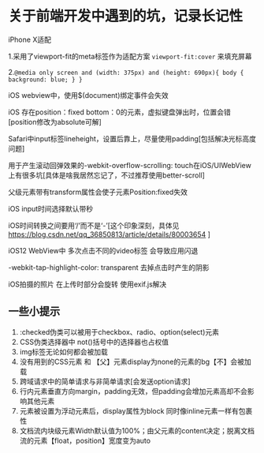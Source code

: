 # 关于前端开发中遇到的坑，记录长记性

iPhone X适配

1.采用了viewport-fit的meta标签作为适配方案 ```viewport-fit:cover``` 来填充屏幕

2.```@media only screen and (width: 375px) and (height: 690px){
        body {
            background: blue;
            }
    }```

iOS webview中，使用$(document)绑定事件会失效

iOS 存在position：fixed bottom：0的元素，虚拟键盘弹出时，位置会错[position修改为absolute可解]

Safari中input标签lineheight，设置后靠上，尽量使用padding[包括解决光标高度问题]

用于产生滚动回弹效果的-webkit-overflow-scrolling: touch在iOS/UIWebView上有很多坑[具体是啥我居然忘记了，不过推荐使用better-scroll]

父级元素带有transform属性会使子元素Position:fixed失效

iOS input时间选择默认带秒

iOS时间转换之间要用‘/’而不是‘-’[这个印象深刻，具体见 https://blog.csdn.net/qq_36850813/article/details/80003654 ]

iOS12 WebView中 多次点击不同的video标签 会导致应用闪退

-webkit-tap-highlight-color: transparent 去掉点击时产生的阴影

iOS拍摄的照片 在上传时部分会旋转 使用exif.js解决

## 一些小提示

1. :checked伪类可以被用于checkbox、radio、option(select)元素
2. CSS伪类选择器中 not()括号中的选择器也占权值
3. img标签无论如何都会被加载
4. 没有用到的CSS元素 和 【父】元素display为none的元素的bg【不】会被加载
5. 跨域请求中的简单请求与非简单请求[会发送option请求]
6. 行内元素垂直方向margin，padding无效，但padding会增加元素高却不会影响其他元素
7. 元素被设置为浮动元素后，display属性为block 同时像inline元素一样有包裹性
8. 文档流内块级元素Width默认值为100%；由父元素的content决定；脱离文档流的元素【float，position】宽度变为auto
